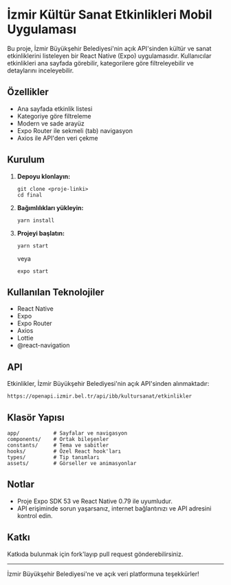 # İzmir Kültür Sanat Etkinlikleri Mobil Uygulaması

Bu proje, İzmir Büyükşehir Belediyesi'nin açık API'sinden kültür ve sanat etkinliklerini listeleyen bir React Native (Expo) uygulamasıdır. Kullanıcılar etkinlikleri ana sayfada görebilir, kategorilere göre filtreleyebilir ve detaylarını inceleyebilir.

## Özellikler
- Ana sayfada etkinlik listesi
- Kategoriye göre filtreleme
- Modern ve sade arayüz
- Expo Router ile sekmeli (tab) navigasyon
- Axios ile API'den veri çekme

## Kurulum
1. **Depoyu klonlayın:**
   ```
   git clone <proje-linki>
   cd final
   ```
2. **Bağımlılıkları yükleyin:**
   ```
   yarn install
   ```
3. **Projeyi başlatın:**
   ```
   yarn start
   ```
   veya
   ```
   expo start
   ```

## Kullanılan Teknolojiler
- React Native
- Expo
- Expo Router
- Axios
- Lottie
- @react-navigation

## API
Etkinlikler, İzmir Büyükşehir Belediyesi'nin açık API'sinden alınmaktadır:
```
https://openapi.izmir.bel.tr/api/ibb/kultursanat/etkinlikler
```

## Klasör Yapısı
```
app/           # Sayfalar ve navigasyon
components/    # Ortak bileşenler
constants/     # Tema ve sabitler
hooks/         # Özel React hook'ları
types/         # Tip tanımları
assets/        # Görseller ve animasyonlar
```

## Notlar
- Proje Expo SDK 53 ve React Native 0.79 ile uyumludur.
- API erişiminde sorun yaşarsanız, internet bağlantınızı ve API adresini kontrol edin.

## Katkı
Katkıda bulunmak için fork'layıp pull request gönderebilirsiniz.

---
İzmir Büyükşehir Belediyesi'ne ve açık veri platformuna teşekkürler!
